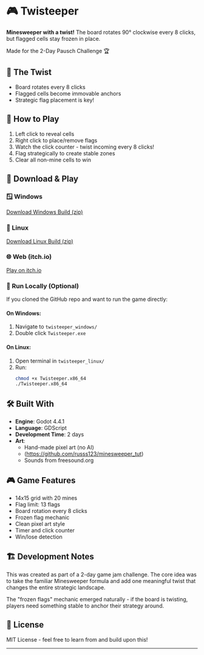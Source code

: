 # 🎮 Twisteeper

**Minesweeper with a twist!** The board rotates 90° clockwise every 8 clicks, but flagged cells stay frozen in place.

Made for the 2-Day Pausch Challenge 🏆

## 🌟 The Twist

- Board rotates every 8 clicks
- Flagged cells become immovable anchors
- Strategic flag placement is key!

## 🎯 How to Play

1. Left click to reveal cells
2. Right click to place/remove flags
3. Watch the click counter - twist incoming every 8 clicks!
4. Flag strategically to create stable zones
5. Clear all non-mine cells to win

## 🚀 Download & Play

### 🪟 Windows
[Download Windows Build (zip)](https://github.com/GurKalra/twisteeper/releases/latest)

### 🐧 Linux  
[Download Linux Build (zip)](https://github.com/GurKalra/twisteeper/releases/latest)

### 🌐 Web (itch.io)
[Play on itch.io](https://gurgames.itch.io/twisteeper)

### 🧰 Run Locally (Optional)

If you cloned the GitHub repo and want to run the game directly:

#### On Windows:
1. Navigate to `twisteeper_windows/`
2. Double click `Twisteeper.exe`

#### On Linux:
1. Open terminal in `twisteeper_linux/`
2. Run:  
   ```bash
   chmod +x Twisteeper.x86_64
   ./Twisteeper.x86_64


## 🛠️ Built With

- **Engine**: Godot 4.4.1
- **Language**: GDScript
- **Development Time**: 2 days
- **Art**:
  - Hand-made pixel art (no AI)
  - (https://github.com/russs123/minesweeper_tut)
  - Sounds from freesound.org


## 🎮 Game Features

- 14x15 grid with 20 mines
- Flag limit: 13 flags
- Board rotation every 8 clicks
- Frozen flag mechanic
- Clean pixel art style
- Timer and click counter
- Win/lose detection

## 🏗️ Development Notes

This was created as part of a 2-day game jam challenge. The core idea was to take the familiar Minesweeper formula and add one meaningful twist that changes the entire strategic landscape.

The "frozen flags" mechanic emerged naturally - if the board is twisting, players need something stable to anchor their strategy around.


## 📄 License

MIT License - feel free to learn from and build upon this!

---

